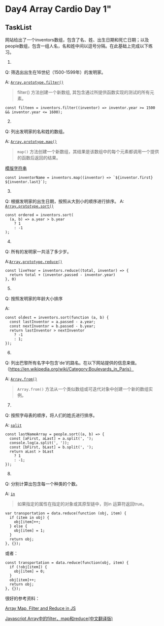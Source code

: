 # Day4 Array Cardio Day 1"

## TaskList

网站给出了一个inventors数组，包含了名、姓、出生日期和死亡日期；以及people数组，包含一组人名，名和姓中间以逗号分隔。在此基础上完成以下练习。

1.

Q: 筛选出出生在16世纪（1500-1599年）的发明家。

A: [`Array.prototype.filter()`](https://developer.mozilla.org/zh-CN/docs/Web/JavaScript/Reference/Global_Objects/Array/filter)

> filter() 方法创建一个新数组, 其包含通过所提供函数实现的测试的所有元素。

```
const filteen = inventors.filter((inventor) => inventor.year >= 1500 && inventor.year <= 1600);
```

2.

Q: 列出发明家的名和姓的数组。

A: [`Array.prototype.map()`](https://developer.mozilla.org/zh-CN/docs/Web/JavaScript/Reference/Global_Objects/Array/map)

>`map()` 方法创建一个新数组，其结果是该数组中的每个元素都调用一个提供的函数后返回的结果。

[模版字符串](https://developer.mozilla.org/zh-CN/docs/Web/JavaScript/Reference/template_strings)

```
const inventorName = inventors.map((inventor) => `${inventor.first} ${inventor.last}`);
```

3.

Q: 根据发明家的出生日期，按照从大到小的顺序进行排序。
A:
[`Array.prototype.sort()`](https://developer.mozilla.org/zh-CN/docs/Web/JavaScript/Reference/Global_Objects/Array/sort)

```
const ordered = inventors.sort(
  (a, b) => a.year > b.year
    ? 1
    : -1
);
```
4.

Q: 所有的发明家一共活了多少岁。

A:[`Array.prototype.reduce()`](https://developer.mozilla.org/zh-CN/docs/Web/JavaScript/Reference/Global_Objects/Array/Reduce)

```
const liveYear = inventors.reduce((total, inventor) => {
  return total + (inventor.passed - inventor.year)
}, 0)
```

5.

Q: 按照发明家的年龄大小排序

A:

```
const oldest = inventors.sort(function (a, b) {
  const lastInventor = a.passed - a.year;
  const nextInventor = b.passed - b.year;
  return lastInventor > nextInventor
    ? -1
    : 1;
});
```

6.

Q: 列出巴黎所有名字中包含'de'的路名。在以下网站提供的信息来做。（https://en.wikipedia.org/wiki/Category:Boulevards_in_Paris）

A:
[`Array.from()`](https://developer.mozilla.org/zh-CN/docs/Web/JavaScript/Reference/Global_Objects/Array/from)

>`Array.from()` 方法从一个类似数组或可迭代对象中创建一个新的数组实例。

7.

Q: 按照字母表的顺序，将人们的姓氏进行排序。

A: [`split`](https://developer.mozilla.org/zh-CN/docs/Web/JavaScript/Reference/Global_Objects/String/split)
```
const lastNameArray = people.sort((a, b) => {
  const [aFirst, aLast] = a.split(', ');
  console.log(a.split(', '));
  const [bFirst, bLast] = b.split(', ');
  return aLast > bLast
    ? 1
    : -1;
});
```

8.

Q: 分别计算出包含每一个种类的个数。

A: [`in`](https://developer.mozilla.org/en-US/docs/Web/JavaScript/Reference/Operators/in)

>如果指定的属性在指定的对象或其原型链中，则in 运算符返回true。


```
var transportation = data.reduce(function (obj, item) {
  if (item in obj) {
    obj[item]++;
  } else {
    obj[item] = 1;
  }
  return obj;
}, {});
```

或者：
```
const transportation = data.reduce(function(obj, item) {
  if (!obj[item]) {
    obj[item] = 0;
  }
  obj[item]++;
  return obj;
}, {});
```

很好的参考资料：

[Array Map, Filter and Reduce in JS](https://atendesigngroup.com/blog/array-map-filter-and-reduce-js)

[Javascript Array中的filter、map和reduce(中文翻译版)](http://zerosoul.github.io/2016/12/06/array-filter-map-reduce-in-js/)
